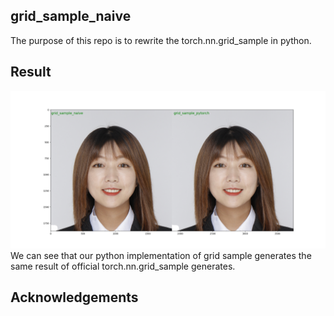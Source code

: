 ## grid_sample_naive
The purpose of this repo is to rewrite the torch.nn.grid_sample in python. 
## Result
![result](https://raw.githubusercontent.com/haddis3/grid_sample_naive/main/result/merge.png)
We can see that our python implementation of grid sample generates the same result of official torch.nn.grid_sample generates. 







## Acknowledgements
